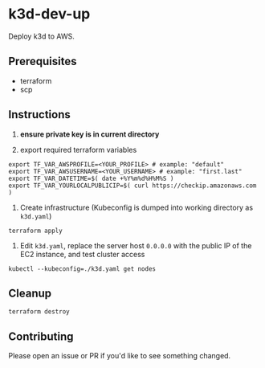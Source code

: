 # k3d-dev-up

Deploy k3d to AWS.

## Prerequisites

- terraform
- scp

## Instructions

1. **ensure private key is in current directory**

1. export required terraform variables

```shell
export TF_VAR_AWSPROFILE=<YOUR_PROFILE> # example: "default"
export TF_VAR_AWSUSERNAME=<YOUR_USERNAME> # example: "first.last"
export TF_VAR_DATETIME=$( date +%Y%m%d%H%M%S )
export TF_VAR_YOURLOCALPUBLICIP=$( curl https://checkip.amazonaws.com )
```

1. Create infrastructure (Kubeconfig is dumped into working directory as `k3d.yaml`)

```shell
terraform apply
```

1. Edit `k3d.yaml`, replace the server host `0.0.0.0` with the public IP of the EC2 instance, and test cluster access

```shell
kubectl --kubeconfig=./k3d.yaml get nodes
```

## Cleanup

```shell
terraform destroy
```

## Contributing

Please open an issue or PR if you'd like to see something changed.
